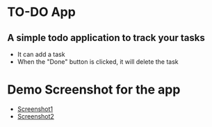 # TO-DO App

## A simple todo application to track your tasks

- It can add a task
- When the "Done" button is clicked, it will delete the task

# Demo Screenshot for the app

- [Screenshot1](/TaskOne/screenshots/1.png)
- [Screenshot2](/TaskOne/screenshots/2.png)
